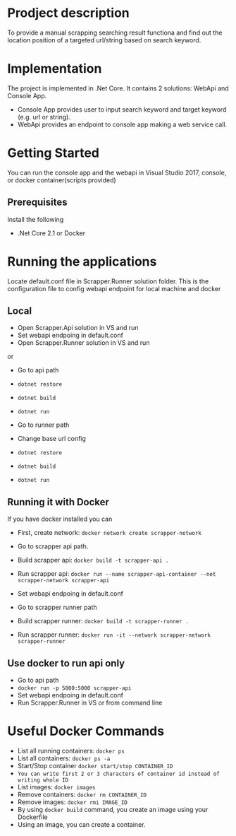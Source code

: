 # Prodject description

To provide a manual scrapping searching result functiona and find out the location position of a targeted url/string based on search keyword.

# Implementation

The project is implemented in .Net Core. It contains 2 solutions: WebApi and Console App.

* Console App provides user to input search keyword and target keyword (e.g. url or string).
* WebApi provides an endpoint to console app making a web service call.

# Getting Started

You can run the console app and the webapi in Visual Studio 2017, console, or docker container(scripts provided)

## Prerequisites

Install the following

* .Net Core 2.1 or Docker

# Running the applications

Locate default.conf file in Scrapper.Runner solution folder. This is the configuration file to config webapi endpoint for local machine and docker 

## Local

* Open Scrapper.Api solution in VS and run
* Set webapi endpoing in default.conf
* Open Scrapper.Runner solution in VS and run

or 

* Go to api path
* `dotnet restore`
* `dotnet build`
* `dotnet run`

* Go to runner path
* Change base url config
* `dotnet restore`
* `dotnet build`
* `dotnet run`


## Running it with Docker

If you have docker installed you can

* First, create network: `docker network create scrapper-network`

* Go to scrapper api path.
* Build scrapper api: `docker build -t scrapper-api .`
* Run scrapper api: `docker run --name scrapper-api-container --net scrapper-network scrapper-api`

* Set webapi endpoing in default.conf
* Go to scrapper runner path
* Build scrapper runner: `docker build -t scrapper-runner .`
* Run scrapper runner: `docker run -it --network scrapper-network scrapper-runner`

## Use docker to run api only 

* Go to api path
* `docker run -p 5000:5000 scrapper-api`
* Set webapi endpoing in default.conf
* Run Scrapper.Runner in VS or from command line

# Useful Docker Commands

* List all running containers: `docker ps`
* List all containers: `docker ps -a`
* Start/Stop container `docker start/stop CONTAINER_ID`
* `You can write first 2 or 3 characters of container id instead of writing whole ID`
* List images: `docker images`
* Remove containers: `docker rm CONTAINER_ID`
* Remove images: `docker rmi IMAGE_ID`
* By using `docker build` command, you create an image using your Dockerfile
* Using an image, you can create a container.
